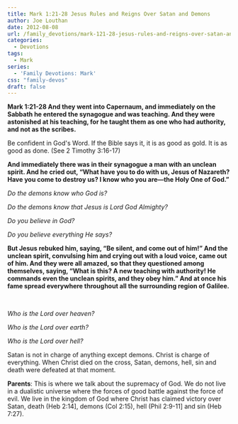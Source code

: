 ```yaml
---
title: Mark 1:21-28 Jesus Rules and Reigns Over Satan and Demons
author: Joe Louthan
date: 2012-08-08
url: /family_devotions/mark-121-28-jesus-rules-and-reigns-over-satan-and-demons/
categories:
  - Devotions
tags:
  - Mark
series:
  - 'Family Devotions: Mark'
css: "family-devos"
draft: false
---
```

**Mark 1:21-28 And they went into Capernaum, and immediately on the Sabbath he entered the synagogue and was teaching. And they were astonished at his teaching, for he taught them as one who had authority, and not as the scribes.** 

Be confident in God's Word. If the Bible says it, it is as good as gold. It is as good as done. (See 2 Timothy 3:16-17)

**And immediately there was in their synagogue a man with an unclean spirit. And he cried out, “What have you to do with us, Jesus of Nazareth? Have you come to destroy us? I know who you are—the Holy One of God.”** 

_Do the demons know who God is?_ 

_Do the demons know that Jesus is Lord God Almighty?_

_Do you believe in God?_

_Do you believe everything He says?_

**But Jesus rebuked him, saying, “Be silent, and come out of him!” And the unclean spirit, convulsing him and crying out with a loud voice, came out of him. And they were all amazed, so that they questioned among themselves, saying, “What is this? A new teaching with authority! He commands even the unclean spirits, and they obey him.” And at once his fame spread everywhere throughout all the surrounding region of Galilee.**

&nbsp;



_Who is the Lord over heaven?_

_Who is the Lord over earth?_

_Who is the Lord over hell?_

Satan is not in charge of anything except demons. Christ is charge of everything. When Christ died on the cross, Satan, demons, hell, sin and death were defeated at that moment.

**Parents**: This is where we talk about the supremacy of God. We do not live in a dualistic universe where the forces of good battle against the force of evil. We live in the kingdom of God where Christ has claimed victory over Satan, death (Heb 2:14], demons (Col 2:15), hell (Phil 2:9-11] and sin (Heb 7:27).

 [1]: https://i1.wp.com/theologic.us/wp-content/uploads/2012/08/200px-The_Torment_of_Saint_Anthony_Michelangelo.jpg